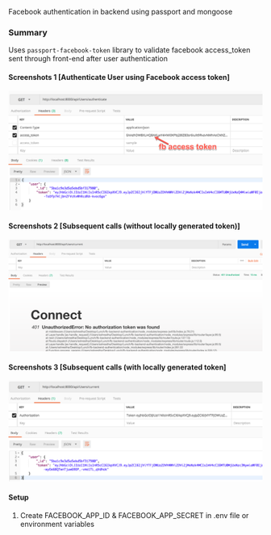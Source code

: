 Facebook authentication in backend using passport and mongoose

### Summary
Uses `passport-facebook-token` library to validate facebook access_token sent through front-end after user authentication


#### Screenshots 1 [Authenticate User using Facebook access token]

![authenticate-user](https://github.com/syuraj/fb-backend-authentication/blob/master/img/postman-authenticate.png)



#### Screenshots 2 [Subsequent calls (without locally generated token)]

![401-Unauthorized-without-token](https://github.com/syuraj/fb-backend-authentication/blob/master/img/postman-unauthenticated-call.png)



#### Screenshots 3 [Subsequent calls (with locally generated token]

![Authenticated call with token](https://github.com/syuraj/fb-backend-authentication/blob/master/img/postman-authenticated-call.png)


#### Setup
1. Create FACEBOOK_APP_ID & FACEBOOK_APP_SECRET in .env file or environment variables
